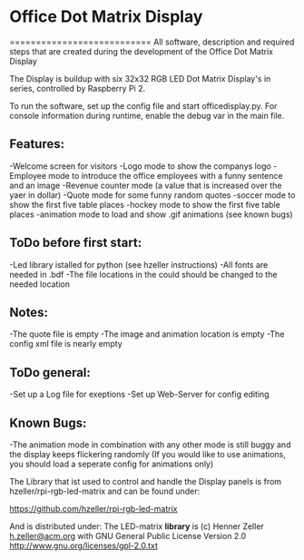 # Office Dot Matrix Display
===========================
All software, description and required steps that are created during the development of the Office Dot Matrix Display

The Display is buildup with six 32x32 RGB LED Dot Matrix Display's in series, controlled by Raspberry Pi 2. 

To run the software, set up the config file and start officedisplay.py.
For console information during runtime, enable the debug var in the main file.

Features:
--
  -Welcome screen for visitors
  -Logo mode to show the companys logo
  -Employee mode to introduce the office employees with a funny sentence and an image
  -Revenue counter mode (a value that is increased over the yaer in dollar)
  -Quote mode for some funny random quotes
  -soccer mode to show the first five table places
  -hockey mode to show the first five table places
  -animation mode to load and show .gif animations (see known bugs)

ToDo before first start:
--
-Led library istalled for python (see hzeller instructions)
-All fonts are needed in .bdf
-The file locations in the could should be changed to the needed location

## Notes:
-The quote file is empty
-The image and animation location is empty
-The config xml file is nearly empty

## ToDo general:
-Set up a Log file for exeptions
-Set up Web-Server for config editing

## Known Bugs:
-The animation mode in combination with any other mode is still buggy and the display keeps flickering randomly
(If you would like to use animations, you should load a seperate config for animations only)

The Library that ist used to control and handle the Display panels is from hzeller/rpi-rgb-led-matrix and can be found under:

<https://github.com/hzeller/rpi-rgb-led-matrix>

And is distributed under:
The LED-matrix **library** is (c) Henner Zeller <h.zeller@acm.org> with
GNU General Public License Version 2.0 <http://www.gnu.org/licenses/gpl-2.0.txt>





